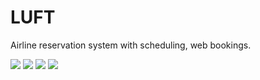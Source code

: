 # LUFT

Airline reservation system with scheduling, web bookings.

<img src="https://drive.google.com/uc?export=download&id=1ov_D2YacAl4g2cThz6ZZhmtyyncBPXGv" border="0">
<img src="https://drive.google.com/uc?export=download&id=1hz3mFR9uL7KAAktizpRPTIz6oazleEnp" border="0">
<img src="https://drive.google.com/uc?export=download&id=1dO1OYic-mzm6XOPFoUd3-_y3-uWLSrJt" border="0">
<img src="https://drive.google.com/uc?export=download&id=18Jlw-bs1gSoj5pKbOeUg2VSvxCOkqjuZ" border="0">
